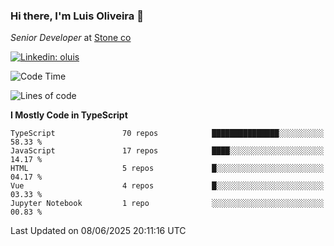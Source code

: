 ### Hi there, I'm Luis Oliveira 👋
*Senior Developer* at [Stone co](https://www.stone.com.br)  

[![Linkedin: oluis](https://img.shields.io/badge/-ooluis-blue?style=flat-square&logo=Linkedin&logoColor=white&link=https://www.linkedin.com/in/ooluis)](https://www.linkedin.com/in/ooluis/)

<!--START_SECTION:waka-->
![Code Time](http://img.shields.io/badge/Code%20Time-4%2C848%20hrs%201%20min-blue)

![Lines of code](https://img.shields.io/badge/From%20Hello%20World%20I%27ve%20Written-9.9%20million%20lines%20of%20code-blue)

**I Mostly Code in TypeScript** 

```text
TypeScript               70 repos            ███████████████░░░░░░░░░░   58.33 % 
JavaScript               17 repos            ████░░░░░░░░░░░░░░░░░░░░░   14.17 % 
HTML                     5 repos             █░░░░░░░░░░░░░░░░░░░░░░░░   04.17 % 
Vue                      4 repos             █░░░░░░░░░░░░░░░░░░░░░░░░   03.33 % 
Jupyter Notebook         1 repo              ░░░░░░░░░░░░░░░░░░░░░░░░░   00.83 % 
```




 Last Updated on 08/06/2025 20:11:16 UTC
<!--END_SECTION:waka-->
